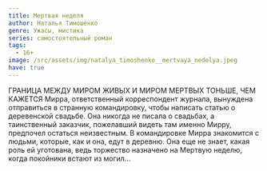 ```yaml
---
title: Мертвая неделя
author: Наталья Тимошенко
genre: Ужасы, мистика
series: самостоятельный роман
tags:
  - 16+
image: /src/assets/img/natalya_timoshenko__mertvaya_nedelya.jpeg
have: true
---
```

ГРАНИЦА МЕЖДУ МИРОМ ЖИВЫХ И МИРОМ МЕРТВЫХ ТОНЬШЕ, ЧЕМ КАЖЕТСЯ
Мирра, ответственный корреспондент журнала, вынуждена отправиться в странную командировку, чтобы написать статью о деревенской свадьбе.
Она никогда не писала о свадьбах, а таинственный заказчик, пожелавший видеть там именно Мирру, предпочел остаться неизвестным. В командировке Мирра знакомится с людьми, которые, как и она, едут в деревню. Она еще не знает, какая роль ей уготована, ведь торжество назначено на Мертвую неделю, когда покойники встают из могил...
